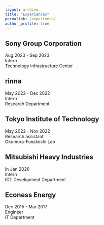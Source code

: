 ```yaml
---
layout: archive
title: "Experiences"
permalink: /experience/
author_profile: true
---
```



## Sony Group Corporation
Aug 2023 - Sep 2023\
Intern\
Technology Infrastructure Center

## rinna
May 2022 - Dec 2022\
Intern\
Research Department 

## Tokyo Institute of Technology
May 2022 - Nov 2022\
Research assistant\
Okumura-Funakoshi Lab

## Mitsubishi Heavy Industries
In Jan 2020\
Intern\
ICT Development Department

## Econess Energy
Dec 2015 - Mar 2017\
Engineer\
IT Department
